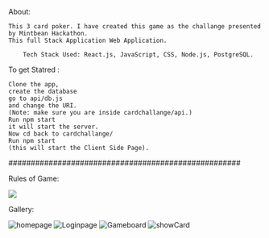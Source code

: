 About:
    
    This 3 card poker. I have created this game as the challange presented by Mintbean Hackathon. 
    This full Stack Application Web Application. 
    
        Tech Stack Used: React.js, JavaScript, CSS, Node.js, PostgreSQL.


To get Statred :


    Clone the app,
    create the database
    go to api/db.js
    and change the URI.
    (Note: make sure you are inside cardchallange/api.)
    Run npm start 
    it will start the server.
    Now cd back to cardchallange/ 
    Run npm start 
    (this will start the Client Side Page).



####################################################


Rules of Game:

      
   ![](https://img.republicworld.com/republic-prod/stories/images/15863215815e8d58ad01c6a.jpeg)
   
Gallery:

   ![homepage](https://user-images.githubusercontent.com/72463141/128457739-db025b4b-f1ee-45ab-99c3-7b7f9f0015ce.JPG)
   ![Loginpage](https://user-images.githubusercontent.com/72463141/128457791-b227be40-ca3c-4a01-b97f-b2e53aea4a7e.JPG)
   ![Gameboard](https://user-images.githubusercontent.com/72463141/128457810-4499caf5-9252-4671-ade3-d06e5a3f8124.JPG)
   ![showCard](https://user-images.githubusercontent.com/72463141/128457826-646cc044-ccd9-4340-84a0-d2035625c8c5.JPG)
